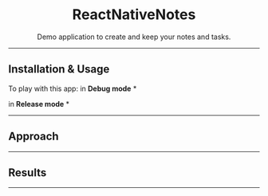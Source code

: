 <h1 align="center"> ReactNativeNotes </h1>
<p align="center">
    Demo application to create and keep your notes and tasks.
</p>


---
  
## Installation & Usage ##

To play with this app:
in **Debug mode**
*

in **Release mode**
*

---

## Approach ##


---

## Results ##


---
